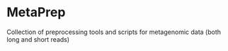 # MetaPrep
Collection of preprocessing tools and scripts for metagenomic data (both long and short reads)
